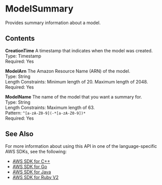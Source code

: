 # ModelSummary<a name="API_ModelSummary"></a>

Provides summary information about a model\.

## Contents<a name="API_ModelSummary_Contents"></a>

 **CreationTime**   <a name="SageMaker-Type-ModelSummary-CreationTime"></a>
A timestamp that indicates when the model was created\.  
Type: Timestamp  
Required: Yes

 **ModelArn**   <a name="SageMaker-Type-ModelSummary-ModelArn"></a>
The Amazon Resource Name \(ARN\) of the model\.  
Type: String  
Length Constraints: Minimum length of 20\. Maximum length of 2048\.  
Required: Yes

 **ModelName**   <a name="SageMaker-Type-ModelSummary-ModelName"></a>
The name of the model that you want a summary for\.  
Type: String  
Length Constraints: Maximum length of 63\.  
Pattern: `^[a-zA-Z0-9](-*[a-zA-Z0-9])*`   
Required: Yes

## See Also<a name="API_ModelSummary_SeeAlso"></a>

For more information about using this API in one of the language\-specific AWS SDKs, see the following:
+  [AWS SDK for C\+\+](http://docs.aws.amazon.com/goto/SdkForCpp/sagemaker-2017-07-24/ModelSummary) 
+  [AWS SDK for Go](http://docs.aws.amazon.com/goto/SdkForGoV1/sagemaker-2017-07-24/ModelSummary) 
+  [AWS SDK for Java](http://docs.aws.amazon.com/goto/SdkForJava/sagemaker-2017-07-24/ModelSummary) 
+  [AWS SDK for Ruby V2](http://docs.aws.amazon.com/goto/SdkForRubyV2/sagemaker-2017-07-24/ModelSummary) 